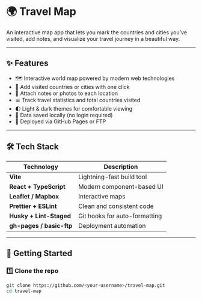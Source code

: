 # 🌍 Travel Map

An interactive map app that lets you mark the countries and cities you’ve visited, add notes, and visualize your travel journey in a beautiful way.

---

## ✨ Features

- 🗺️ Interactive world map powered by modern web technologies
- 📍 Add visited countries or cities with one click
- 📝 Attach notes or photos to each location
- 📊 Track travel statistics and total countries visited
- 🌓 Light & dark themes for comfortable viewing
- 💾 Data saved locally (no login required)
- 🚀 Deployed via GitHub Pages or FTP

---

## 🛠️ Tech Stack

| Technology | Description |
|-------------|-------------|
| **Vite** | Lightning-fast build tool |
| **React + TypeScript** | Modern component-based UI |
| **Leaflet / Mapbox** | Interactive maps |
| **Prettier + ESLint** | Clean and consistent code |
| **Husky + Lint-Staged** | Git hooks for auto-formatting |
| **gh-pages / basic-ftp** | Deployment automation |

---

## 🚀 Getting Started

### 1️⃣ Clone the repo
```bash
git clone https://github.com/<your-username>/travel-map.git
cd travel-map
